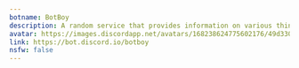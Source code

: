 ```yaml
---
botname: BotBoy
description: A random service that provides information on various things
avatar: https://images.discordapp.net/avatars/168238624775602176/49d33043901ac93ef15e144d2713bc32.png
link: https://bot.discord.io/botboy
nsfw: false
---
```

